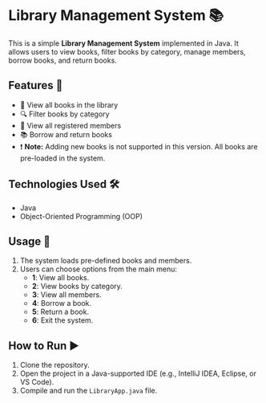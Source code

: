 # Library Management System 📚

This is a simple **Library Management System** implemented in Java. It allows users to view books, filter books by category, manage members, borrow books, and return books.

## Features 🚀
- 📖 View all books in the library
- 🔍 Filter books by category
- 👥 View all registered members
- 📚 Borrow and return books
- ❗ **Note:** Adding new books is not supported in this version. All books are pre-loaded in the system.

## Technologies Used 🛠️
- Java
- Object-Oriented Programming (OOP)

## Usage 📌
1. The system loads pre-defined books and members.
2. Users can choose options from the main menu:
   - **1**: View all books.
   - **2**: View books by category.
   - **3**: View all members.
   - **4**: Borrow a book.
   - **5**: Return a book.
   - **6**: Exit the system.

## How to Run ▶️
1. Clone the repository.
2. Open the project in a Java-supported IDE (e.g., IntelliJ IDEA, Eclipse, or VS Code).
3. Compile and run the `LibraryApp.java` file.














